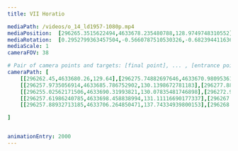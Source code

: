 ```yaml
---
title: VII Horatio

mediaPath: /videos/o_14_ld1957-1080p.mp4
mediaPosition:  [296265.3515622494,4633678.235480788,128.9749748310552]
mediaRotation:  [0.2952799363457504,-0.5660787510530326,-0.6823944116363039,0.3559529094774068]
mediaScale: 1
cameraFOV: 38

# Pair of camera points and targets: [final point], ... , [entrance point]
cameraPath: [
    [[296262.45,4633680.26,129.64],[296275.74882697646,4633670.980953614,126.59196797566968]],
    [[296257.9735056914,4633685.786752902,130.1398672781183],[296277.8870369066,4633671.89240116,125.57577444712246]],
    [[296255.02562171506,4633690.31993821,130.07835481746898],[296272.92326609883,4633673.798383573,125.93767406954292]],
    [[296257.61986240785,4633698.458838994,131.11116690177337],[296267.9833223006,4633676.587036213,126.14572418829702]],
    [[296257.88932713185,4633706.264850471,137.74334939800153],[296268.20418151544,4633685.375562261,129.5169226954936]]

]


animationEntry: 2000
---
```

